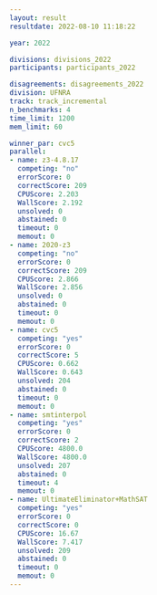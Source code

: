 ```yaml
---
layout: result
resultdate: 2022-08-10 11:18:22

year: 2022

divisions: divisions_2022
participants: participants_2022

disagreements: disagreements_2022
division: UFNRA
track: track_incremental
n_benchmarks: 4
time_limit: 1200
mem_limit: 60

winner_par: cvc5
parallel:
- name: z3-4.8.17
  competing: "no"
  errorScore: 0
  correctScore: 209
  CPUScore: 2.203
  WallScore: 2.192
  unsolved: 0
  abstained: 0
  timeout: 0
  memout: 0
- name: 2020-z3
  competing: "no"
  errorScore: 0
  correctScore: 209
  CPUScore: 2.866
  WallScore: 2.856
  unsolved: 0
  abstained: 0
  timeout: 0
  memout: 0
- name: cvc5
  competing: "yes"
  errorScore: 0
  correctScore: 5
  CPUScore: 0.662
  WallScore: 0.643
  unsolved: 204
  abstained: 0
  timeout: 0
  memout: 0
- name: smtinterpol
  competing: "yes"
  errorScore: 0
  correctScore: 2
  CPUScore: 4800.0
  WallScore: 4800.0
  unsolved: 207
  abstained: 0
  timeout: 4
  memout: 0
- name: UltimateEliminator+MathSAT
  competing: "yes"
  errorScore: 0
  correctScore: 0
  CPUScore: 16.67
  WallScore: 7.417
  unsolved: 209
  abstained: 0
  timeout: 0
  memout: 0
---
```

